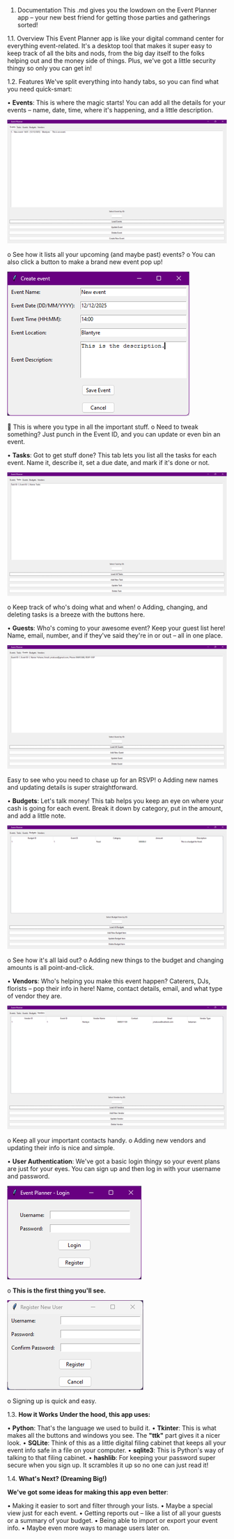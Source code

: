 1. Documentation 
This .md gives you the lowdown on the Event Planner app – your new best friend for getting those parties and gatherings sorted!

1.1. Overview
This Event Planner app is like your digital command center for everything event-related. It's a desktop tool that makes it super easy to keep track of all the bits and nods, from the big day itself to the folks helping out and the money side of things. Plus, we've got a little security thingy so only you can get in!

1.2. Features 
We've split everything into handy tabs, so you can find what you need quick-smart:

•	**Events**: This is where the magic starts! You can add all the details for your events – name, date, time, where it's happening, and a little description.

![A picture for events tab, currently unable to preview](<loaded events screen.png>)
 
o	See how it lists all your upcoming (and maybe past) events?
o	You can also click a button to make a brand new event pop up!

![Creating an event](<create event window.png>)
 
	This is where you type in all the important stuff.
o	Need to tweak something? Just punch in the Event ID, and you can update or even bin an event.

•	**Tasks**: Got to get stuff done? This tab lets you list all the tasks for each event. Name it, describe it, set a due date, and mark if it's done or not.

![picture for tasks window](<loaded tasks window.png>)
 
o	Keep track of who's doing what and when!
o	Adding, changing, and deleting tasks is a breeze with the buttons here.

•	**Guests**: Who's coming to your awesome event? Keep your guest list here! Name, email, number, and if they've said they're in or out – all in one place.
 
 ![loaded guests window](<loaded guests window.png>)

Easy to see who you need to chase up for an RSVP!
o	Adding new names and updating details is super straightforward.

•	**Budgets**: Let's talk money! This tab helps you keep an eye on where your cash is going for each event. Break it down by category, put in the amount, and add a little note.
 

![loaded budget](<loaded budget window.png>)

o	See how it's all laid out?
o	Adding new things to the budget and changing amounts is all point-and-click.

•	**Vendors**: Who's helping you make this event happen? Caterers, DJs, florists – pop their info in here! Name, contact details, email, and what type of vendor they are.

![vendors loaded](<loaded vendors.png>)
 
o	Keep all your important contacts handy.
o	Adding new vendors and updating their info is nice and simple.

•	**User Authentication**: We've got a basic login thingy so your event plans are just for your eyes. You can sign up and then log in with your username and password.

![logging in window](<logIn win.png>)

o	**This is the first thing you'll see.**

![registration window](<registration win.png>)

o	Signing up is quick and easy.

1.3. **How it Works** 
**Under the hood, this app uses:**

•	**Python**: That's the language we used to build it.
•	**Tkinter**: This is what makes all the buttons and windows you see. The **"ttk"** part gives it a nicer look.
•	**SQLite**: Think of this as a little digital filing cabinet that keeps all your event info safe in a file on your computer.
•	**sqlite3**: This is Python's way of talking to that filing cabinet.
•	**hashlib**: For keeping your password super secure when you sign up. It scrambles it up so no one can just read it!

1.4. **What's Next? (Dreaming Big!)**

**We've got some ideas for making this app even better**:

•	Making it easier to sort and filter through your lists.
•	Maybe a special view just for each event.
•	Getting reports out – like a list of all your guests or a summary of your budget.
•	Being able to import or export your event info.
•	Maybe even more ways to manage users later on.

